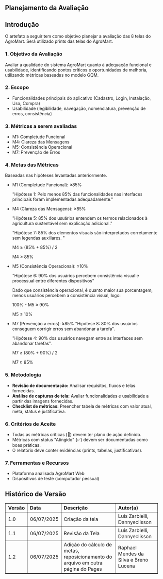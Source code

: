 ## Planejamento da Avaliação

## Introdução
O artefato a seguir tem como objetivo planejar a avaliação das 8 telas do AgroMart. Será utilizado prints das telas do AgroMart.

### 1. Objetivo da Avaliação
Avaliar a qualidade do sistema AgroMart quanto à adequação funcional e usabilidade, identificando pontos críticos e oportunidades de melhoria, utilizando métricas baseadas no modelo GQM.

### 2. Escopo
- Funcionalidades principais do aplicativo (Cadastro, Login, Instalação, Uso, Compra)
- Usabilidade (legibilidade, navegação, nomenclatura, prevenção de erros, consistência)

### 3. Métricas a serem avaliadas

- M1: Completude Funcional
- M4: Clareza das Mensagens
- M5: Consistência Operacional
- M7: Prevenção de Erros

### 4. Metas das Métricas
Baseadas nas hipóteses levantadas anteriormente.

- M1 (Completude Funcional): ≥85%

  "Hipótese 1: Pelo menos 85% das funcionalidades nas interfaces principais foram implementadas adequadamente."

- M4 (Clareza das Mensagens): ≥85%

  "Hipótese 5: 85% dos usuários entendem os termos relacionados à agricultura sustentável sem explicação adicional."

  "Hipótese 7: 85% dos elementos visuais são interpretados corretamente sem legendas auxiliares. "

  M4 ≥ (85% + 85%) / 2

  M4 ≥ 85%

- M5 (Consistência Operacional): ≤10%

  "Hipótese 6: 90% dos usuários percebem consistência visual e processual entre diferentes dispositivos"

  Dado que consistência operacional, é quanto maior sua porcentagem, menos usuários percebem a consistência visual, logo: 

  100% - M5 ≥ 90%

  M5 ≤ 10%

- M7 (Prevenção a erros): ≥85%
  "Hipótese 8: 80% dos usuários conseguem corrigir erros sem abandonar a tarefa".

  "Hipótese 4: 90% dos usuários navegam entre as interfaces sem abandonar tarefas".

  M7 ≥ (80% + 90%) / 2

  M7 ≥ 85%

### 5. Metodologia
- **Revisão de documentação:** Analisar requisitos, fluxos e telas fornecidas.
- **Análise de capturas de tela:** Avaliar funcionalidades e usabilidade a partir das imagens fornecidas.
- **Checklist de métricas:** Preencher tabela de métricas com valor atual, meta, status e justificativa.

### 6. Critérios de Aceite
- Todas as métricas críticas (🔴) devem ter plano de ação definido.
- Métricas com status "Atingido" (✅) devem ser documentadas como boas práticas.
- O relatório deve conter evidências (prints, tabelas, justificativas).

### 7. Ferramentas e Recursos
- Plataforma analisada AgroMart Web
- Dispositivos de teste (computador pessoal)


## Histórico de Versão

<table border="1" style="width:100%; border-collapse: collapse; text-align: left;">
  <thead>
    <tr>
      <th>Versão</th>
      <th>Data</th>
      <th>Descrição</th>
      <th>Autor(a)</th>
    </tr>
  </thead>
  <tbody>
    <tr>
      <td>1.0</td>
      <td>06/07/2025</td>
      <td>Criação da tela</td>
      <td>Luis Zarbielli, Dannyeclisson</td>
    </tr>
    <tr>
      <td>1.1</td>
      <td>06/07/2025</td>
      <td>Revisão da Tela</td>
      <td>Luis Zarbielli, Dannyeclisson</td>
    </tr>
    <tr>
      <td>1.2</td>
      <td>06/07/2025</td>
      <td>Adição do cálculo de metas, reposicionamento do arquivo em outra página do Pages</td>
      <td>Raphael Mendes da Silva e Breno Lucena </td>
    </tr>
  </tbody>
</table>